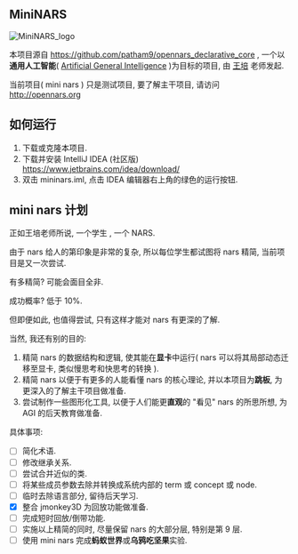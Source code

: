 MiniNARS
-------------------------
![MiniNARS_logo](http://poerlang.com/mininars.png)

本项目源自 https://github.com/patham9/opennars_declarative_core , 一个以**通用人工智能**( [Artificial General Intelligence](http://www.agi-conf.org/) )为目标的项目, 由 [王培](https://cis.temple.edu/~pwang/) 老师发起.

当前项目( mini nars ) 只是测试项目, 要了解主干项目, 请访问 http://opennars.org

如何运行
-----------
1. 下载或克隆本项目.
1. 下载并安装 IntelliJ IDEA (社区版) https://www.jetbrains.com/idea/download/
1. 双击 mininars.iml, 点击 IDEA 编辑器右上角的绿色的运行按钮.


mini nars 计划
------------------

正如王培老师所说, 一个学生 , 一个 NARS.

由于 nars 给人的第印象是非常的复杂, 所以每位学生都试图将 nars 精简, 当前项目是又一次尝试.

有多精简? 可能会面目全非.

成功概率? 低于 10%. 

但即便如此, 也值得尝试, 只有这样才能对 nars 有更深的了解.

当然, 我还有别的目的:

1. 精简 nars 的数据结构和逻辑, 使其能在**显卡**中运行( nars 可以将其局部动态迁移至显卡, 类似慢思考和快思考的转换 ).
1. 精简 nars 以便于有更多的人能看懂 nars 的核心理论, 并以本项目为**跳板**, 为更深入的了解主干项目做准备.
1. 尝试制作一些图形化工具, 以便于人们能更**直观**的 "看见" nars 的所思所想, 为 AGI 的后天教育做准备.  

具体事项:

- [ ] 简化术语.
- [ ] 修改继承关系.
- [ ] 尝试合并近似的类. 
- [ ] 将某些成员参数去除并转换成系统内部的 term 或 concept 或 node.
- [ ] 临时去除语言部分, 留待后天学习.
- [x] 整合 jmonkey3D 为回放功能做准备.
- [ ] 完成短时回放/倒带功能.
- [ ] 实施以上精简的同时, 尽量保留 nars 的大部分层, 特别是第 9 层.
- [ ] 使用 mini nars 完成**蚂蚁世界**或**乌鸦吃坚果**实验.